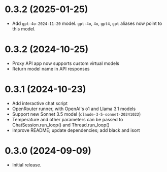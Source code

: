 # 0.3.2 (2025-01-25)

- Add `gpt-4o-2024-11-20` model. `gpt-4o`, `4o`, `gpt4`, `gpt` aliases now point to this model.


# 0.3.2 (2024-10-25)

- Proxy API app now supports custom virtual models
- Return model name in API responses


# 0.3.1 (2024-10-23)

- Add interactive chat script
- OpenRouter runner, with OpenAI's o1 and Llama 3.1 models
- Support new Sonnet 3.5 model (`claude-3-5-sonnet-20241022`)
- Temperature and other parameters can be passed to ChatSession.run_loop() and Thread.run_loop()
- Improve README; update dependencies; add black and isort


# 0.3.0 (2024-09-09)

- Initial release.
